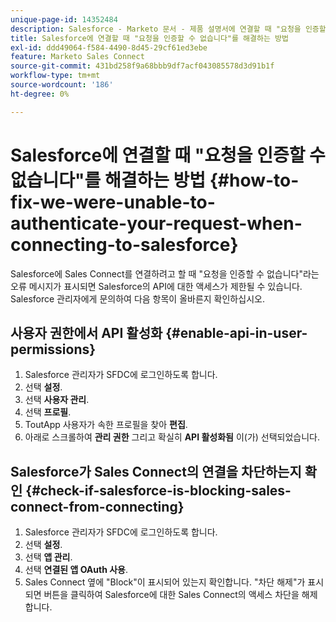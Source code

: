 ```yaml
---
unique-page-id: 14352484
description: Salesforce - Marketo 문서 - 제품 설명서에 연결할 때 "요청을 인증할 수 없습니다."를 해결하는 방법
title: Salesforce에 연결할 때 "요청을 인증할 수 없습니다"를 해결하는 방법
exl-id: ddd49064-f584-4490-8d45-29cf61ed3ebe
feature: Marketo Sales Connect
source-git-commit: 431bd258f9a68bbb9df7acf043085578d3d91b1f
workflow-type: tm+mt
source-wordcount: '186'
ht-degree: 0%

---
```


# Salesforce에 연결할 때 &quot;요청을 인증할 수 없습니다&quot;를 해결하는 방법 {#how-to-fix-we-were-unable-to-authenticate-your-request-when-connecting-to-salesforce}

Salesforce에 Sales Connect를 연결하려고 할 때 &quot;요청을 인증할 수 없습니다&quot;라는 오류 메시지가 표시되면 Salesforce의 API에 대한 액세스가 제한될 수 있습니다. Salesforce 관리자에게 문의하여 다음 항목이 올바른지 확인하십시오.

## 사용자 권한에서 API 활성화 {#enable-api-in-user-permissions}

1. Salesforce 관리자가 SFDC에 로그인하도록 합니다.
1. 선택 **설정**.
1. 선택 **사용자 관리**.
1. 선택 **프로필**.
1. ToutApp 사용자가 속한 프로필을 찾아 **편집**.
1. 아래로 스크롤하여 **관리 권한** 그리고 확실히 **API 활성화됨** 이(가) 선택되었습니다.

## Salesforce가 Sales Connect의 연결을 차단하는지 확인 {#check-if-salesforce-is-blocking-sales-connect-from-connecting}

1. Salesforce 관리자가 SFDC에 로그인하도록 합니다.
1. 선택 **설정**.
1. 선택 **앱 관리**.
1. 선택 **연결된 앱 OAuth 사용**.
1. Sales Connect 옆에 &quot;Block&quot;이 표시되어 있는지 확인합니다. &quot;차단 해제&quot;가 표시되면 버튼을 클릭하여 Salesforce에 대한 Sales Connect의 액세스 차단을 해제합니다.

